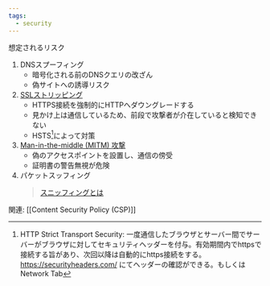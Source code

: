 ```yaml
---
tags:
  - security
---
```

想定されるリスク
1. DNSスプーフィング
	- 暗号化される前のDNSクエリの改ざん
	- 偽サイトへの誘導リスク
2. [SSLストリッピング](https://bluegoat.jp/blog/hsts-ssl-stripping/)
	- HTTPS接続を強制的にHTTPへダウングレードする
	- 見かけ上は通信しているため、前段で攻撃者が介在していると検知できない
	- HSTS[^HSTS]によって対策
1. [Man-in-the-middle (MITM) 攻撃](https://www.f5.com/ja_jp/glossary/man-in-the-middle-attack-mitm)
	- 偽のアクセスポイントを設置し、通信の傍受
	- 証明書の警告無視が危険
2. パケットスッフィング
	> [スニッフィングとは](https://wa3.i-3-i.info/word12624.html)

[^HSTS]: HTTP Strict Transport Security: 一度通信したブラウザとサーバー間でサーバーがブラウザに対してセキュリティヘッダーを付与。有効期間内でhttpsで接続する旨があり、次回以降は自動的にhttps接続をする。<br> https://securityheaders.com/ にてヘッダーの確認ができる。もしくはNetwork Tab

関連: [[Content Security Policy (CSP)]]